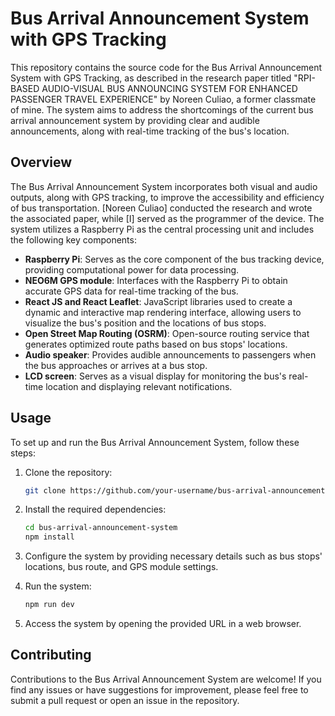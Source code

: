 # Bus Arrival Announcement System with GPS Tracking

This repository contains the source code for the Bus Arrival Announcement System with GPS Tracking, as described in the research paper titled "RPI-BASED AUDIO-VISUAL BUS ANNOUNCING SYSTEM FOR ENHANCED PASSENGER TRAVEL EXPERIENCE" by Noreen Culiao, a former classmate of mine. The system aims to address the shortcomings of the current bus arrival announcement system by providing clear and audible announcements, along with real-time tracking of the bus's location.

## Overview

The Bus Arrival Announcement System incorporates both visual and audio outputs, along with GPS tracking, to improve the accessibility and efficiency of bus transportation. [Noreen Culiao] conducted the research and wrote the associated paper, while [I] served as the programmer of the device. The system utilizes a Raspberry Pi as the central processing unit and includes the following key components:

- **Raspberry Pi**: Serves as the core component of the bus tracking device, providing computational power for data processing.
- **NEO6M GPS module**: Interfaces with the Raspberry Pi to obtain accurate GPS data for real-time tracking of the bus.
- **React JS and React Leaflet**: JavaScript libraries used to create a dynamic and interactive map rendering interface, allowing users to visualize the bus's position and the locations of bus stops.
- **Open Street Map Routing (OSRM)**: Open-source routing service that generates optimized route paths based on bus stops' locations.
- **Audio speaker**: Provides audible announcements to passengers when the bus approaches or arrives at a bus stop.
- **LCD screen**: Serves as a visual display for monitoring the bus's real-time location and displaying relevant notifications.

## Usage

To set up and run the Bus Arrival Announcement System, follow these steps:

1. Clone the repository:

   ```bash
   git clone https://github.com/your-username/bus-arrival-announcement-system.git
   ```

2. Install the required dependencies:

   ```bash
   cd bus-arrival-announcement-system
   npm install
   ```

3. Configure the system by providing necessary details such as bus stops' locations, bus route, and GPS module settings.

4. Run the system:

   ```bash
   npm run dev
   ```

5. Access the system by opening the provided URL in a web browser.

## Contributing

Contributions to the Bus Arrival Announcement System are welcome! If you find any issues or have suggestions for improvement, please feel free to submit a pull request or open an issue in the repository.
